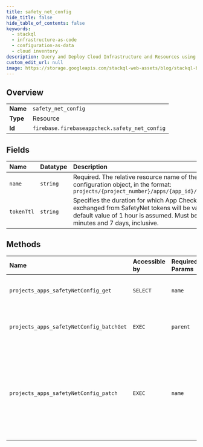 ```yaml
---
title: safety_net_config
hide_title: false
hide_table_of_contents: false
keywords:
  - stackql
  - infrastructure-as-code
  - configuration-as-data
  - cloud inventory
description: Query and Deploy Cloud Infrastructure and Resources using SQL
custom_edit_url: null
image: https://storage.googleapis.com/stackql-web-assets/blog/stackql-blog-post-featured-image.png
---
```

  
    

## Overview
<table><tbody>
<tr><td><b>Name</b></td><td><code>safety_net_config</code></td></tr>
<tr><td><b>Type</b></td><td>Resource</td></tr>
<tr><td><b>Id</b></td><td><code>firebase.firebaseappcheck.safety_net_config</code></td></tr>
</tbody></table>

## Fields
| Name | Datatype | Description |
|:-----|:---------|:------------|
| `name` | `string` | Required. The relative resource name of the SafetyNet configuration object, in the format: ``` projects/{project_number}/apps/{app_id}/safetyNetConfig ``` |
| `tokenTtl` | `string` | Specifies the duration for which App Check tokens exchanged from SafetyNet tokens will be valid. If unset, a default value of 1 hour is assumed. Must be between 30 minutes and 7 days, inclusive. |
## Methods
| Name | Accessible by | Required Params | Description |
|:-----|:--------------|:----------------|:------------|
| `projects_apps_safetyNetConfig_get` | `SELECT` | `name` | Gets the SafetyNetConfig for the specified app. |
| `projects_apps_safetyNetConfig_batchGet` | `EXEC` | `parent` | Atomically gets the SafetyNetConfigs for the specified list of apps. |
| `projects_apps_safetyNetConfig_patch` | `EXEC` | `name` | Updates the SafetyNetConfig for the specified app. While this configuration is incomplete or invalid, the app will be unable to exchange SafetyNet tokens for App Check tokens. |
